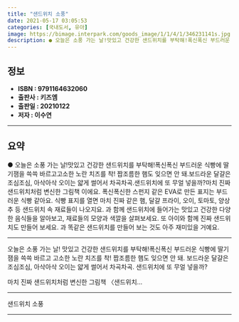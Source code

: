 ```yaml
---
title: "샌드위치 소풍"
date: 2021-05-17 03:05:53
categories: [국내도서, 유아]
image: https://bimage.interpark.com/goods_image/1/1/4/1/346231141s.jpg
description: ● 오늘은 소풍 가는 날!맛있고 건강한 샌드위치를 부탁해!폭신폭신 부드러운 식빵에 딸기잼을 쓱쓱 바르고고소한 노란 치즈를 착! 짭조름한 햄도 잊으면 안 돼.보드라운 달걀은 조심조심, 아삭아삭 오이는 얇게 썰어서 차곡차곡.샌드위치에 또 무얼 넣을까?마치 진짜 샌드위치처럼 변신한 그림책
---
```


## **정보**

- **ISBN : 9791164632060**
- **출판사 : 키즈엠**
- **출판일 : 20210122**
- **저자 : 이수연**

------



## **요약**

●  오늘은 소풍 가는 날!맛있고 건강한 샌드위치를 부탁해!폭신폭신 부드러운 식빵에 딸기잼을 쓱쓱 바르고고소한 노란 치즈를 착! 짭조름한 햄도 잊으면 안 돼.보드라운 달걀은 조심조심, 아삭아삭 오이는 얇게 썰어서 차곡차곡.샌드위치에 또 무얼 넣을까?마치 진짜 샌드위치처럼 변신한 그림책 이에요. 폭신폭신한 스펀지 같은 EVA로 만든 표지는 부드러운 식빵 같아요. 식빵 표지를 열면 마치 진짜 같은 햄, 달걀 프라이, 오이, 토마토, 양상추 등 샌드위치 속 재료들이 나오지요. 과 함께 샌드위치에 들어가는 맛있고 건강한 다양한 음식들을 알아보고, 재료들의 모양과 색깔을 살펴보세요. 또 아이와 함께 진짜 샌드위치도 만들어 보세요. 과 똑같은 샌드위치를 만들어 보는 것도 아주 재미있을 거예요.

------

오늘은 소풍 가는 날!
맛있고 건강한 샌드위치를 부탁해!폭신폭신 부드러운 식빵에 딸기잼을 쓱쓱 바르고
고소한 노란 치즈를 착! 짭조름한 햄도 잊으면 안 돼.
보드라운 달걀은 조심조심, 아삭아삭 오이는 얇게 썰어서 차곡차곡.
샌드위치에 또 무얼 넣을까?

마치 진짜 샌드위치처럼 변신한 그림책 〈샌드위치... 

------


샌드위치 소풍 

------



